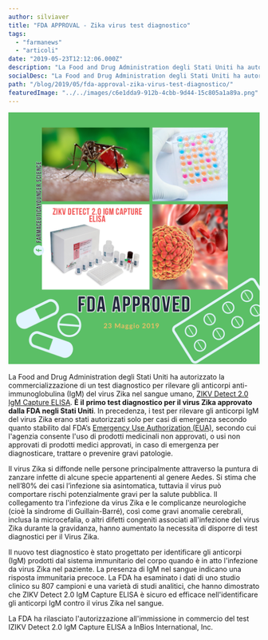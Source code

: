 ```yaml
---
author: silviaver
title: "FDA APPROVAL - Zika virus test diagnostico"
tags:
  - "farmanews"
  - "articoli"
date: "2019-05-23T12:12:06.000Z"
description: "La Food and Drug Administration degli Stati Uniti ha autorizzato la commercializzazione di un test diagnostico per rilevare gli anticorpi anti-immunoglobulina (IgM) del virus Zika nel sangue umano, ZIKV Detect 2.0 IgM Capture ELISA. È il primo test diagnostico per il virus Zika approvato dalla FDA negli Stati Uniti. In precedenza, i test per rilevare gli anticorpi IgM del virus Zika erano stati autorizzati solo per casi di emergenza secondo quanto stabilito dal FDA’s Emergency Use Authorization (EUA), secondo cui l'agenzia consente l'uso di prodotti medicinali non approvati, o usi non approvati di prodotti medici approvati, in caso di emergenza per diagnosticare, trattare o prevenire gravi patologie."
socialDesc: "La Food and Drug Administration degli Stati Uniti ha autorizzato la commercializzazione di un test diagnostico per rilevare gli anticorpi anti-immunoglobulina (IgM) del virus Zika nel sangue umano, ZIKV Detect 2.0 IgM Capture ELISA. È il primo test diagnostico per il virus Zika approvato dalla FDA negli Stati Uniti. In precedenza, i test per rilevare gli anticorpi IgM del virus Zika erano stati autorizzati solo per casi di emergenza secondo quanto stabilito dal FDA’s Emergency Use Authorization (EUA), secondo cui l'agenzia consente l'uso di prodotti medicinali non approvati, o usi non approvati di prodotti medici approvati, in caso di emergenza per diagnosticare, trattare o prevenire gravi patologie."
path: "/blog/2019/05/fda-approval-zika-virus-test-diagnostico/"
featuredImage: "../../images/c6e1dda9-912b-4cbb-9d44-15c805a1a89a.png"
---
```


![null](../../images/c6e1dda9-912b-4cbb-9d44-15c805a1a89a.png)

La Food and Drug Administration degli Stati Uniti ha autorizzato la commercializzazione di un test diagnostico per rilevare gli anticorpi anti-immunoglobulina (IgM) del virus Zika nel sangue umano, [ZIKV Detect 2.0 IgM Capture ELISA](https://www.fda.gov/news-events/press-announcements/fda-authorizes-marketing-first-diagnostic-test-detecting-zika-virus-antibodies). **È il** **primo test diagnostico per il virus Zika approvato dalla FDA negli Stati Uniti**. In precedenza, i test per rilevare gli anticorpi IgM del virus Zika erano stati autorizzati solo per casi di emergenza secondo quanto stabilito dal FDA’s [Emergency Use Authorization (EUA)](https://www.fda.gov/emergency-preparedness-and-response/mcm-legal-regulatory-and-policy-framework/emergency-use-authorization), secondo cui l'agenzia consente l'uso di prodotti medicinali non approvati, o usi non approvati di prodotti medici approvati, in caso di emergenza per diagnosticare, trattare o prevenire gravi patologie.

Il virus Zika si diffonde nelle persone principalmente attraverso la puntura di zanzare infette di alcune specie appartenenti al genere Aedes. Si stima che nell’80% dei casi l’infezione sia asintomatica, tuttavia il virus può comportare rischi potenzialmente gravi per la salute pubblica. Il collegamento tra l'infezione da virus Zika e le complicanze neurologiche (cioè la sindrome di Guillain-Barré), così come gravi anomalie cerebrali, inclusa la microcefalia, o altri difetti congeniti associati all'infezione del virus Zika durante la gravidanza, hanno aumentato la necessita di disporre di test diagnostici per il Virus Zika.

Il nuovo test diagnostico è stato progettato per identificare gli anticorpi (IgM) prodotti dal sistema immunitario del corpo quando è in atto l'infezione da virus Zika nel paziente. La presenza di IgM nel sangue indicano una risposta immunitaria precoce. La FDA ha esaminato i dati di uno studio clinico su 807 campioni e una varietà di studi analitici, che hanno dimostrato che ZIKV Detect 2.0 IgM Capture ELISA è sicuro ed efficace nell'identificare gli anticorpi IgM contro il virus Zika nel sangue.

La FDA ha rilasciato l'autorizzazione all'immissione in commercio del test IZIKV Detect 2.0 IgM Capture ELISA a InBios International, Inc.
